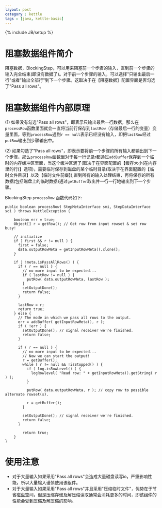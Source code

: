 ```yaml
---
layout: post
category : kettle
tags : [java, kettle-basic]
---
```

{% include JB/setup %}

# 阻塞数据组件简介
阻塞数据，BlockingStep，可以用来阻塞前一个步骤的输入，直到前一个步骤的输入完全结束(即没有数据了)。对于前一个步骤的输入，可以选择"只输出最后一行"或者"输出全部行"到下一个步骤。这取决于在【阻塞数据】配置界面是否勾选了"Pass all rows"。

# 阻塞数据组件内部原理
(1) 如果没有勾选"Pass all rows"，即表示只输出最后一行数据，那么在`processRow`函数里面就会一直将当前行保存到`lastRow`（存储最后一行的变量）变量里面，等到`processRow`遇到`r == null`表示已经没有输入，即把`lastRow`经过`putRow`输出到步骤输出中。

(2) 如果勾选了"Pass all rows"，即表示要将前一个步骤的所有输入都输出到下一个步骤，那么`processRow`函数里对于每一行记录r都通过`addBuffer`保存到一个临时的内存缓冲区里面，当这个缓冲区满了(取决于在界面配置的【缓存大小(在内存里的行)】选项)，需要临时保存到磁盘的某个临时目录(取决于在界面配置的【临时文件目录】以及【临时文件前缀】),直到所有的输入处理结束，再将保存的所有数据(包括磁盘上的临时数据)通过`getBuffer`取出并一行一行地输出到下一个步骤。

BlockingStep `processRow` 函数代码如下:

	public boolean processRow( StepMetaInterface smi, StepDataInterface sdi ) throws KettleException {

	    boolean err = true;
	    Object[] r = getRow(); // Get row from input rowset & set row busy!
	
	    // initialize
	    if ( first && r != null ) {
	      first = false;
	      data.outputRowMeta = getInputRowMeta().clone();
	    }
	
	    if ( !meta.isPassAllRows() ) {
	      if ( r == null ) {
	        // no more input to be expected...
	        if ( lastRow != null ) {
	          putRow( data.outputRowMeta, lastRow );
	        }
	        setOutputDone();
	        return false;
	      }
	
	      lastRow = r;
	      return true;
	    } else {
	      // The mode in which we pass all rows to the output.
	      err = addBuffer( getInputRowMeta(), r );
	      if ( !err ) {
	        setOutputDone(); // signal receiver we're finished.
	        return false;
	      }

	      if ( r == null ) {
	        // no more input to be expected...
	        // Now we can start the output!
	        r = getBuffer();
	        while ( r != null && !isStopped() ) {
	          if ( log.isRowLevel() ) {
	            logRowlevel( "Read row: " + getInputRowMeta().getString( r ) );
	          }
	
	          putRow( data.outputRowMeta, r ); // copy row to possible alternate rowset(s).
	
	          r = getBuffer();
	        }
	
	        setOutputDone(); // signal receiver we're finished.
	        return false;
	      }

      		return true;
    	}
    }

# 使用注意
 - 对于大量输入如果采用"Pass all rows"会造成大量磁盘读写io，严重影响性能，所以大量输入谨慎使用该组件。
 - 对于大量输入如果采用"Pass all rows"并且采用"压缩临时文件"，优势在于节省磁盘空间，但是压缩存储及解压缩读取通常会消耗更多的时间，即该组件的性能会受到压缩及解压缩的影响。
